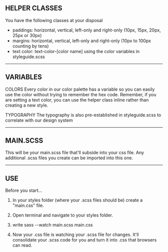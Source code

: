 ## HELPER CLASSES

You have the following classes at your disposal

- paddings: horizontal, vertical, left-only and right-only (10px, 15px, 20px, 25px or 30px)
- margins: horizontal, vertical, left-only and right-only (10px to 100px counting by tens)
- text color: text-color-[color name] using the color variables in styleguide.scss

---

## VARIABLES

COLORS
Every color in our color palette has a variable so you can easily use the color without trying to remember the hex code.
Remember, if you are setting a text color, you can use the helper class inline rather than creating a new style.

TYPOGRAPHY
The typography is also pre-established in styleguide.scss to correlate with our design system

---

## MAIN.SCSS

This will be your main.scss file that'll subside into your css file. Any additional .scss files you create can be imported into this one.

---

## USE

Before you start...

1. In your styles folder (where your .scss files should be) create a "main.css" file.

2. Open terminal and navigate to your styles folder.

3. write
   sass --watch main.scss main.css

4. Now your .css file is watching your .scss file for changes. It'll consolidate your .scss code for you and turn it into .css that browsers can read.
